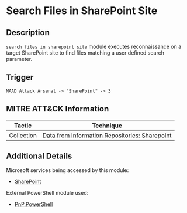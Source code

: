 # Search Files in SharePoint Site

## Description
`search files in sharepoint site` module executes reconnaissance on a target SharePoint site to find files matching a user defined search parameter.

## Trigger
```
MAAD Attack Arsenal -> "SharePoint" -> 3
```

## MITRE ATT&CK Information

| Tactic         | Technique                                                                                                                                                                                                                                     |
| -------------- | --------------------------------------------------------------------------------------------------------------------------------------------------------------------------------------------------------------------------------------------- |
| Collection | [Data from Information Repositories: Sharepoint](https://attack.mitre.org/techniques/T1213/002/)|

## Additional Details
Microsoft services being accessed by this module:

* [SharePoint](https://www.microsoft.com/en-us/microsoft-365/sharepoint/collaboration)

External PowerShell module used: 

* [PnP.PowerShell](https://pnp.github.io/powershell/)